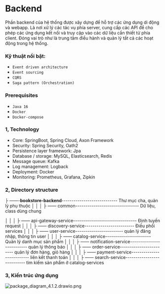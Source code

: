 # Backend

Phần backend của hệ thống được xây dựng để hỗ trợ các ứng dụng di động và webapp.  Là nơi xử lý các tác vụ phía server, cung cấp các API để cho phép các ứng dụng kết nối và truy cập vào các dữ liệu cần thiết từ phía client. Đóng vai trò như là trung tâm điều hành và quản lý tất cả các hoạt động trong hệ thống.

### Kỹ thuật nổi bật:

- `Event driven architecture`
- `Event sourcing`
- `CQRS`
- `Saga pattern (Orchestration)`

### **Prerequisites**

- `Java 16`
- `Docker`
- `Docker-compose`

### 1, Technology

- Core: SpringBoot, Spring Cloud, Axon Framework
- Security: Spring Security, Oath2
- Persistence layer framework: Jpa
- Database / storage: MySQL, Elasticsearch, Redis
- Message queue: Kafka
- Log management: Logback
- Deployment: Docker
- Monitoring: Prometheus, Grafana, Zipkin

### 2, Directory structure

├ ——-**bookstore-backend**---------------------------- Thư mục cha, quản lý phụ thuộc
 │  │
 │ ├ —— common-------------------------------- Dữ liệu, class dùng chung

 │  │
 │ ├ —— api-gateway-service-------------------------------- Định tuyến request
 │  │
 │ ├ —— discovery-service------------------------- Điều phối services
 │  │
 │ ├ —— user-service------------------------ quản lý đăng nhập, thông tin user
 │  │
 │ ├ —— catalog-service----------------------- Quản lý danh mục sản phẩm 
 │  │
 │ ├ —— notification-service-------------------------- quản lý thông báo 
 │  │
 │ ├ —— order-service------------------------ quản lý đơn hàng, giỏ hàng
 │  │
 │ ├ —— payment-service-------------------------- liên kết thanh toán
 │  │
 │ ├ —— search-service--------------------------- tìm kiếm sản phẩm ở catalog-services

### 3, Kiến trúc ứng dụng

![package_diagram_4.1.2.drawio.png](Backend%202b25b07a7332475ebd51b9b8f78a5a4f/package_diagram_4.1.2.drawio.png)
